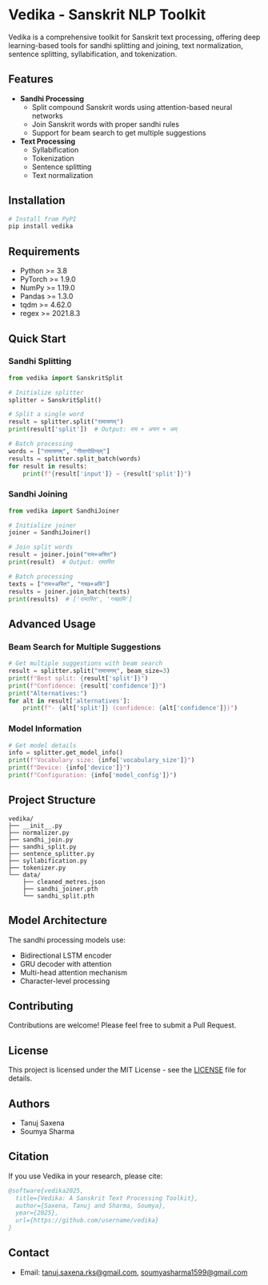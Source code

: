 # Vedika - Sanskrit NLP Toolkit

Vedika is a comprehensive toolkit for Sanskrit text processing, offering deep learning-based tools for sandhi splitting and joining, text normalization, sentence splitting, syllabification, and tokenization.

## Features

- **Sandhi Processing**
  - Split compound Sanskrit words using attention-based neural networks
  - Join Sanskrit words with proper sandhi rules
  - Support for beam search to get multiple suggestions
- **Text Processing**
  - Syllabification
  - Tokenization
  - Sentence splitting
  - Text normalization

## Installation

```bash
# Install from PyPI
pip install vedika

```

## Requirements

- Python >= 3.8
- PyTorch >= 1.9.0
- NumPy >= 1.19.0
- Pandas >= 1.3.0
- tqdm >= 4.62.0
- regex >= 2021.8.3

## Quick Start

### Sandhi Splitting

```python
from vedika import SanskritSplit

# Initialize splitter
splitter = SanskritSplit()

# Split a single word
result = splitter.split("रामायणम्")
print(result['split'])  # Output: राम + अयन + अम्

# Batch processing
words = ["रामायणम्", "गीतागोविन्दम्"]
results = splitter.split_batch(words)
for result in results:
    print(f"{result['input']} → {result['split']}")
```

### Sandhi Joining

```python
from vedika import SandhiJoiner

# Initialize joiner
joiner = SandhiJoiner()

# Join split words
result = joiner.join("राम+अस्ति")
print(result)  # Output: रामास्ति

# Batch processing
texts = ["राम+अस्ति", "गच्छ+अमि"]
results = joiner.join_batch(texts)
print(results)  # ['रामास्ति', 'गच्छामि']
```

## Advanced Usage

### Beam Search for Multiple Suggestions

```python
# Get multiple suggestions with beam search
result = splitter.split("रामायणम्", beam_size=3)
print(f"Best split: {result['split']}")
print(f"Confidence: {result['confidence']}")
print("Alternatives:")
for alt in result['alternatives']:
    print(f"- {alt['split']} (confidence: {alt['confidence']})")
```

### Model Information

```python
# Get model details
info = splitter.get_model_info()
print(f"Vocabulary size: {info['vocabulary_size']}")
print(f"Device: {info['device']}")
print(f"Configuration: {info['model_config']}")
```

## Project Structure

```
vedika/
├── __init__.py
├── normalizer.py
├── sandhi_join.py
├── sandhi_split.py
├── sentence_splitter.py
├── syllabification.py
├── tokenizer.py
└── data/
    ├── cleaned_metres.json
    ├── sandhi_joiner.pth
    └── sandhi_split.pth
```

## Model Architecture

The sandhi processing models use:
- Bidirectional LSTM encoder
- GRU decoder with attention
- Multi-head attention mechanism
- Character-level processing

## Contributing

Contributions are welcome! Please feel free to submit a Pull Request.

## License

This project is licensed under the MIT License - see the [LICENSE](LICENSE) file for details.

## Authors

- Tanuj Saxena
- Soumya Sharma

## Citation

If you use Vedika in your research, please cite:

```bibtex
@software{vedika2025,
  title={Vedika: A Sanskrit Text Processing Toolkit},
  author={Saxena, Tanuj and Sharma, Soumya},
  year={2025},
  url={https://github.com/username/vedika}
}
```

## Contact

- Email: tanuj.saxena.rks@gmail.com, soumyasharma1599@gmail.com
